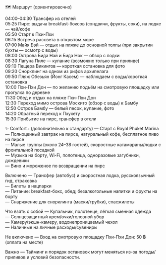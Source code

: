🗺️ Маршрут (ориентировочно)

04:00–04:30 Трансфер из отелей  
05:25 Пирс: выдача breakfast-боксов (сэндвичи, фрукты, соки), на лодке — чай/кофе  
05:50 Старт к Пхи-Пхи  
06:15 Встреча рассвета в открытом море  
07:00 Майя Бэй — отдых на пляже до основной толпы (при закрытии бухты — осмотр с воды)  
08:00 Острова Бида Най и Бида Нок — обзор с лодки  
08:30 Лагуна Пиле — купание (возможно только при приливе)  
09:10 Пещера Викингов — короткая остановка для фото  
09:20 Снорклинг на одном из рифов архипелага  
09:50 Пляж Обезьян (Йонг Касем) — наблюдаем с воды/короткая остановка  
10:00 Пхи-Пхи Дон — по желанию подъём на смотровую площадку или прогулка по деревне  
11:30 Обед и отдых на пляже Пхи-Пхи Дон  
12:30 Переход мимо острова Москито (обзор с воды) к Бамбу  
12:50 Остров Бамбу — белый песок, купание, фото  
14:20 Обратный переход к Пхукету  
15:30 Прибытие на пирс, трансфер в отели

✨ Comfort+ (дополнительно к стандарту)
— Старт с Royal Phuket Marina  
— Полноценный завтрак на пирсе, натуральный кофе, бесплатное пиво на пирсе  
— Малые группы (около 24–38 гостей), скоростные катамараны/лодки с фронтальной посадкой  
— Музыка на борту, Wi-Fi, полотенца, одноразовые загубники, дождевики  
— Вино и мороженое по возвращении на пирс

Включено
— Трансфер (автобус) и скоростная лодка, русскоязычный гид, страховка  
— Билеты в нацпарки  
— Питание: breakfast-бокс, обед; безалкогольные напитки и фрукты на борту  
— Снаряжение для снорклинга (маски/трубки), спасжилеты

Что взять с собой
— Купальник, полотенце, лёгкая сменная одежда  
— Солнцезащитный крем/очки/головной убор  
— Камеру/экшн-камеру, водонепроницаемый чехол  
— Наличные на личные расходы/сувениры

Не включено
— Вход на смотровую площадку Пхи-Пхи Дон: 50 ฿ (оплата на месте)

Важно
— Тайминг и порядок остановок могут меняться из-за погоды/приливов и условий безопасности.
